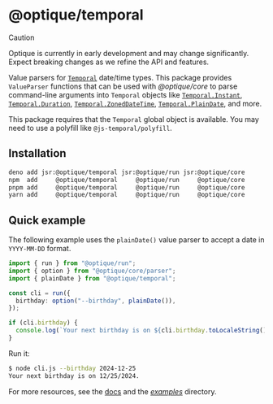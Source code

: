 @optique/temporal
================

> [!CAUTION]
> Optique is currently in early development and may change significantly.
> Expect breaking changes as we refine the API and features.

Value parsers for [`Temporal`] date/time types. This package provides
`ValueParser` functions that can be used with *@optique/core* to parse
command-line arguments into `Temporal` objects like [`Temporal.Instant`],
[`Temporal.Duration`], [`Temporal.ZonedDateTime`], [`Temporal.PlainDate`],
and more.

This package requires that the `Temporal` global object is available. You may
need to use a polyfill like `@js-temporal/polyfill`.

[`Temporal`]: https://developer.mozilla.org/en-US/docs/Web/JavaScript/Reference/Global_Objects/Temporal
[`Temporal.Instant`]: https://developer.mozilla.org/en-US/docs/Web/JavaScript/Reference/Global_Objects/Temporal/Instant
[`Temporal.Duration`]: https://developer.mozilla.org/en-US/docs/Web/JavaScript/Reference/Global_Objects/Temporal/Duration
[`Temporal.ZonedDateTime`]: https://developer.mozilla.org/en-US/docs/Web/JavaScript/Reference/Global_Objects/Temporal/ZonedDateTime
[`Temporal.PlainDate`]: https://developer.mozilla.org/en-US/docs/Web/JavaScript/Reference/Global_Objects/Temporal/PlainDate


Installation
------------

~~~~ bash
deno add jsr:@optique/temporal jsr:@optique/run jsr:@optique/core
npm  add     @optique/temporal     @optique/run     @optique/core
pnpm add     @optique/temporal     @optique/run     @optique/core
yarn add     @optique/temporal     @optique/run     @optique/core
~~~~


Quick example
-------------

The following example uses the `plainDate()` value parser to accept a date in
`YYYY-MM-DD` format.

~~~~ typescript
import { run } from "@optique/run";
import { option } from "@optique/core/parser";
import { plainDate } from "@optique/temporal";

const cli = run({
  birthday: option("--birthday", plainDate()),
});

if (cli.birthday) {
  console.log(`Your next birthday is on ${cli.birthday.toLocaleString()}.`);
}
~~~~

Run it:

~~~~ bash
$ node cli.js --birthday 2024-12-25
Your next birthday is on 12/25/2024.
~~~~

For more resources, see the [docs] and the [*examples*](/examples/) directory.

[docs]: https://optique.dev/
